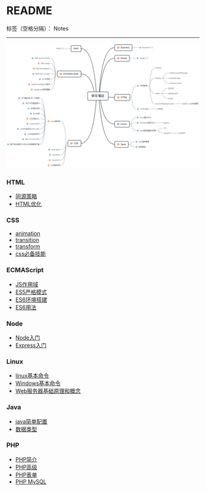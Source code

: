 ﻿# README

标签（空格分隔）： Notes

---
![思维导图](https://raw.githubusercontent.com/rel-start/Notes/picture/picture/notes.png)

### HTML
- [同源策略](https://github.com/rel-start/Notes/blob/master/HTML/Homologous%20Policy(continue...).md)
- [HTML优化](https://github.com/rel-start/Notes/blob/master/HTML/html%20optimization.md)

### CSS
- [animation](https://github.com/rel-start/Notes/blob/master/CSS/animation.md)
- [transition](https://github.com/rel-start/Notes/blob/master/CSS/transition.md)
- [transform](https://github.com/rel-start/Notes/blob/master/CSS/transform.md)
- [css必备技能](https://github.com/rel-start/Notes/blob/master/CSS/Essential%20skills.md)

### ECMAScript
- [JS作用域](https://github.com/rel-start/Notes/blob/master/ECMAScript/Scope%20of%20JS.md)
- [ES5严格模式](https://github.com/rel-start/Notes/blob/master/ECMAScript/ES5%20strict%20model.md)
- [ES6环境搭建](https://github.com/rel-start/Notes/blob/master/ECMAScript/ES6%20Environment.md)
- [ES6用法](https://github.com/rel-start/Notes/blob/master/ECMAScript/ES6%20usage.md)

### Node
- [Node入门](https://github.com/rel-start/Notes/blob/master/Node/Introduction%20to%20Node.md)
- [Express入门](https://github.com/rel-start/Notes/blob/master/Node/Introduction%20to%20Express.md)

### Linux
- [linux基本命令](https://github.com/rel-start/Notes/blob/master/Linux/Linux%20command.md)
- [Windows基本命令](https://github.com/rel-start/Notes/blob/master/Linux/Windows%20command.md)
- [Web服务器基础原理和概念](https://github.com/rel-start/Notes/blob/master/Linux/Web%20server.md)

### Java
- [java简单配置](https://github.com/rel-start/Notes/blob/master/Java/Java%20config.md)
- [数据类型](https://github.com/rel-start/Notes/blob/master/Java/Java%20data%20type.md)

### PHP
- [PHP简介](https://github.com/rel-start/Notes/blob/master/PHP/Introduction%20to%20PHP.md)
- [PHP高级](https://github.com/rel-start/Notes/blob/master/PHP/PHP%20advanced.md)
- [PHP表单](https://github.com/rel-start/Notes/blob/master/PHP/PHP%20form.md)
- [PHP MySQL](https://github.com/rel-start/Notes/blob/master/PHP/PHP-MySQL.md)



